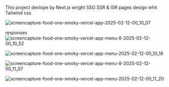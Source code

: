 This project devlope by Next.js 
wright SSG SSR & ISR pages
design whit Tailwind css


![screencapture-food-one-smoky-vercel-app-2025-02-12-00_10_07](https://github.com/user-attachments/assets/e306fb89-0799-4923-93e1-28fb215e1ead)

responsev ![screencapture-food-one-smoky-vercel-app-menu-8-2025-02-12-00_10_52](https://github.com/user-attachments/assets/f7dcf64d-e23f-48a3-a54c-dd2acb408e6f)

![screencapture-food-one-smoky-vercel-app-menu-2025-02-12-00_10_18](https://github.com/user-attachments/assets/eb9954dc-35e9-46e7-8e51-9e9e4732b9e6)


![screencapture-food-one-smoky-vercel-app-menu-8-2025-02-12-00_11_07](https://github.com/user-attachments/assets/c28ee83a-946d-461b-bfe5-b8db7ab57cd0)

![screencapture-food-one-smoky-vercel-app-menu-2025-02-12-00_11_20](https://github.com/user-attachments/assets/5a011edd-7334-4a6c-81a4-1fef4bd5820e)
